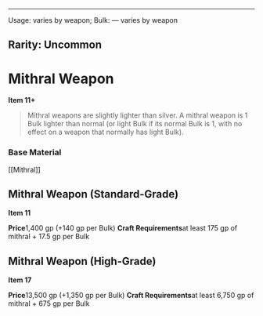 
---
Usage: varies by weapon;
Bulk: — varies by weapon

Rarity: Uncommon
---

# Mithral Weapon

**Item 11+**

> Mithral weapons are slightly lighter than silver. A mithral weapon is 1 Bulk lighter than normal (or light Bulk if its normal Bulk is 1, with no effect on a weapon that normally has light Bulk).

### Base Material

[[Mithral]]

## Mithral Weapon (Standard-Grade)

**Item 11**

**Price**1,400 gp (+140 gp per Bulk)
**Craft Requirements**at least 175 gp of mithral + 17.5 gp per Bulk

## Mithral Weapon (High-Grade)

**Item 17**

**Price**13,500 gp (+1,350 gp per Bulk)
**Craft Requirements**at least 6,750 gp of mithral + 675 gp per Bulk
